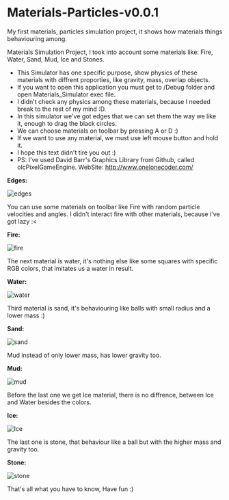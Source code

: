 # Materials-Particles-v0.0.1

My first materials, particles simulation project, it shows how materials things behaviouring among.

Materials Simulation Project, I took into account some materials like: Fire, Water, Sand, Mud, Ice and Stones.
 *  This Simulator has one specific purpose, show physics of these materials with diffrent proporties, like gravity, mass, overlap objects.
 *  If you want to open this application you must get to /Debug folder and open Materials_Simulator exec file.
 *  I didn't check any physics among these materials, because I needed break to the rest of my mind :D.
 *  In this simulator we've got edges that we can set them the way we like it, enough to drag the black circles.
 *  We can choose materials on toolbar by pressing A or D :)
 *  If we want to use any material, we must use left mouse button and hold it.
 *  I hope this text didn't tire you out :)
 *  PS: I've used David Barr's Graphics Library from Github, called olcPixelGameEngine. WebSite: http://www.onelonecoder.com/

**Edges:**

![edges](https://user-images.githubusercontent.com/30010348/128763302-9b71da0b-b9f2-4d49-a947-fa6a5ead70c5.gif)

You can use some materials on toolbar like Fire with random particle velocities and angles.
I didn't interact fire with other materials, because i've got lazy :<

**Fire:**

![fire](https://user-images.githubusercontent.com/30010348/128763596-dbfbfb61-32b8-487e-88b8-f58f5fd91942.gif)

The next material is water, it's nothing else like some squares with specific RGB colors, that imitates us a water in result.

**Water:**

![water](https://user-images.githubusercontent.com/30010348/128764347-a91c58b4-c5fc-40f0-b3b4-b770be630726.gif)

Third material is sand, it's behaviouring like balls with small radius and a lower mass :)

**Sand:**

![sand](https://user-images.githubusercontent.com/30010348/128764611-14f5a872-06f0-454c-b82e-ba69a371b13a.gif)

Mud instead of only lower mass, has lower gravity too.

**Mud:**

![mud](https://user-images.githubusercontent.com/30010348/128765235-7be4329e-c0e8-43c2-a3b8-3f00e340a4b9.gif)

Before the last one we get Ice material, there is no diffrence, between Ice and Water besides the colors.

**Ice:**

![Ice](https://user-images.githubusercontent.com/30010348/128765704-deb8b033-49ef-458e-85da-3733c7c497d1.gif)

The last one is stone, that behaviour like a ball but with the higher mass and gravity too.

**Stone:**

![stone](https://user-images.githubusercontent.com/30010348/128765889-be5110ee-5c98-4a13-8b3b-26e5a18c80e2.gif)

That's all what you have to know,
Have fun :)

